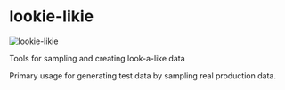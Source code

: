 # lookie-likie

![lookie-likie](https://github.com/artownsend/lookie-likie/images/lookie-likie-logo.png)


Tools for sampling and creating look-a-like data

Primary usage for generating test data by sampling real production data.
